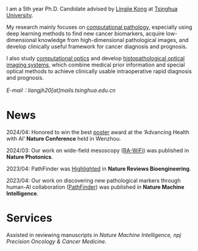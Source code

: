 I am a 5th year Ph.D. Candidate advised by [Lingjie Kong](https://scholar.google.com/citations?user=9ZZVgx4AAAAJ&hl=en) at [Tsinghua University](https://www.tsinghua.edu.cn/en/).  

My research mainly focuses on <ins>computational pathology</ins>, especially using deep learning methods to find new cancer biomarkers, acquire low-dimensional knowledge from high-dimensional pathological images, and develop clinically useful framework for cancer diagnosis and prognosis.  

I also study <ins>computational optics</ins> and develop <ins>histopathological optical imaging systems</ins>, which combine medical prior information and special optical methods to achieve clinically usable intraoperative rapid diagnosis and prognosis.

*E-mail：liangjh20[at]mails.tsinghua.edu.cn*

 
 

News
======
2024/04: Honored to win the best [poster](https://github.com/LiangJunhao-THU/nature-conference-poster/blob/main/LIANG%20poster.pdf) award at the ‘Advancing Health with AI’ **Nature Conference** held in Wenzhou.

2024/03: Our work on wide-field mesoscopy ([RA-WiFi](https://www.nature.com/articles/s41566-024-01422-1)) was published in **Nature Photonics**.

2023/04: PathFinder was [Highlighted](https://www.nature.com/articles/s44222-023-00069-x) in **Nature Reviews Bioengineering**. 

2023/04: Our work on discovering new pathological markers through human-AI collaboration ([PathFinder](https://www.nature.com/articles/s42256-023-00635-3)) was published in **Nature Machine Intelligence**. 


Services
======
Assisted in reviewing manuscripts in _Nature Machine Intelligence, npj Precision Oncology & Cancer Medicine_.

